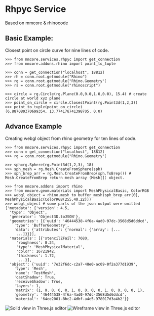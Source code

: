 # Rhpyc Service

Based on mmcore & rhinocode

## Basic Example:

Closest point on circle curve for nine lines of code.

```doctest
>>> from mmcore.services.rhpyc import get_connection
>>> from mmcore.addons.rhino import point_to_tuple

>>> conn = get_connection("localhost", 18812)
>>> rh = conn.root.getmodule("Rhino")
>>> rg = conn.root.getmodule("Rhino.Geometry")
>>> rs = conn.root.getmodule("rhinoscript")

>>> circle = rg.Circle(rg.Plane(0.0,0.0,1.0,0.0), 15.4) # create circle at world xyz plane
>>> point_on_circle = circle.ClosestPoint(rg.Point3d(1,2,3))
>>> point_to_tuple(point_on_circle)
(6.887089370699354, 13.774178741398705, 0.0)
```

## Advance Example

Creating webgl object from rhino geometry for ten lines of code.

```doctest
>>> from mmcore.services.rhpyc import get_connection
>>> conn = get_connection("localhost", 18812)
>>> rg = conn.root.getmodule("Rhino.Geometry")

>>> sph=rg.Sphere(rg.Point3d(1,2,3), 18)
>>> sph_mesh = rg.Mesh.CreateFromSphere(sph)
>>> sph_brep_arr = rg.Mesh.CreateFromBrep(sph.ToBrep()) # Mesh.CreateFromBrep return mesh array (Mesh[]) object.

>>> from mmcore.addons import rhino
>>> from mmcore.geom.materials import MeshPhysicalBasic, ColorRGB
>>> webgl_object = rhino.mesh_to_buffer_mesh(sph_brep_arr[0], MeshPhysicalBasic(ColorRGB(255,40,22)))
>>> webgl_object # some parts of the json output were omitted
{'metadata': {'version': 4.5,
  'type': 'Object',
  'generator': 'Object3D.toJSON'},
  'geometries': [{'uuid': '46444538-4f6a-4ad0-97dc-3568d5d6ddcd',
    'type': 'BufferGeometry',
    'data': {'attributes': {'normal': {'array': [...
     ...]}}}],
  'materials': [{'stencilZFail': 7680,
     'roughness': 0.24,
     'type': 'MeshPhysicalMaterial',
     'color': 16721942,
     'thickness': 1.72,
      ...}],
  'object': {'uuid': '7e32f6dc-c2a7-48e0-ac09-0f2a377d1939',
    'type': 'Mesh',
    'name': 'TestMesh',
    'castShadow': True,
    'receiveShadow': True,
    'layers': 1,
    'matrix': (1, 0, 0, 0, 0, 1, 0, 0, 0, 0, 1, 0, 0, 0, 0, 1),
    'geometry': '46444538-4f6a-4ad0-97dc-3568d5d6ddcd',
    'material': '64ce2001-8bc2-4dbf-a4c5-978017d3a4b2'}}

```
![Solid view in Three.js editor](http://storage.yandexcloud.net/box.contextmachine.space/content/Screenshot%202023-02-16%20at%2017.59.54.png)
![Wireframe view in Three.js editor](http://storage.yandexcloud.net/box.contextmachine.space/content/Screenshot%202023-02-16%20at%2017.59.19.png)
